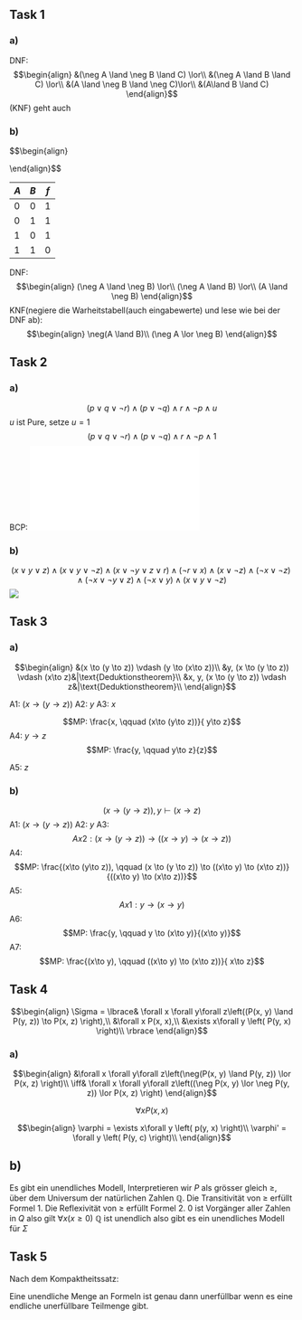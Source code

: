 
## Task 1

### a)
DNF:
$$\begin{align}
&(\neg A \land \neg B \land C) \lor\\
&(\neg A \land B \land C) \lor\\
&(A \land \neg B \land \neg C)\lor\\
&(A\land B \land C)
\end{align}$$
(KNF) geht auch

### b)

$$\begin{align}

\end{align}$$

| $A$ | $B$ | $f$ |
| ---- | ---- | ---- |
| $0$ | $0$ | $1$ |
| $0$ | $1$ | $1$ |
| $1$ | $0$ | $1$ |
| $1$ | $1$ | $0$ |
DNF:
$$\begin{align}
(\neg A \land \neg B) \lor\\
(\neg A \land B) \lor\\
(A \land \neg B)
\end{align}$$
KNF(negiere die Warheitstabell(auch eingabewerte) und lese wie bei der DNF ab):
$$\begin{align}
\neg(A \land B)\\
(\neg A \lor \neg B)
\end{align}$$

## Task 2

### a)
$$(p\lor q\lor \neg r) \land (p\lor \neg q) \land r\land \neg p \land u$$
$u$ ist Pure, setze $u=1$
$$(p\lor q\lor \neg r) \land (p\lor \neg q) \land r\land \neg p \land 1$$
BCP:
![](WS-2021-2022%20Preliminary%202024-01-24%2014.15.39.excalidraw.md)


### b)

$$
(x\lor y\lor z)\land(x\lor y\lor \neg z) \land(x\lor \neg y\lor z\lor r) \land (\neg r \lor x) \land (x\lor \neg z) \land (\neg x \lor \neg z) \land (\neg x\lor \neg y\lor z) \land (\neg x \lor y) \land (x\lor y\lor \neg z)$$
![](WS-2021-2022%20Preliminary%202024-01-24%2014.24.02.excalidraw)

## Task 3

### a)
$$\begin{align}
&(x \to (y \to z)) \vdash (y \to (x\to z))\\
&y, (x \to (y \to z)) \vdash (x\to z)&|\text{Deduktionstheorem}\\
&x, y, (x \to (y \to z)) \vdash z&|\text{Deduktionstheorem}\\
\end{align}$$

A1: $(x \to (y \to z))$
A2: $y$
A3: $x$

$$MP: \frac{x, \qquad (x\to (y\to z))}{ y\to z}$$
A4: $y\to z$
$$MP: \frac{y, \qquad y\to z}{z}$$

A5: $z$

### b)
$$(x\to (y\to z)), y \vdash (x\to z)$$
A1: $(x\to (y\to z))$
A2: $y$
A3:
$$Ax2: (x \to (y \to z)) \to ((x\to y) \to (x\to z))$$
A4: $$MP: \frac{(x\to (y\to z)), \qquad (x \to (y \to z)) \to ((x\to y) \to (x\to z))}{((x\to y) \to (x\to z))}$$
A5:
$$Ax1: y \to (x\to y)$$
A6: $$MP: \frac{y, \qquad y \to (x\to y)}{(x\to y)}$$
A7: $$MP: \frac{(x\to y), \qquad ((x\to y) \to (x\to z))}{ x\to z}$$

## Task 4

$$\begin{align}
\Sigma = \lbrace&
\forall x \forall y\forall z\left((P(x, y) \land P(y, z)) \to P(x, z) \right),\\
&\forall x P(x, x),\\
&\exists x\forall y \left( P(y, x) \right)\\
\rbrace
\end{align}$$

### a)
$$\begin{align}
&\forall x \forall y\forall z\left(\neg(P(x, y) \land P(y, z)) \lor P(x, z) \right)\\
\iff& \forall x \forall y\forall z\left((\neg P(x, y) \lor \neg P(y, z)) \lor P(x, z) \right)
\end{align}$$

$$\forall x P(x, x)$$

$$\begin{align}
\varphi = \exists x\forall y \left( p(y, x) \right)\\
\varphi' = \forall y \left( P(y, c) \right)\\
\end{align}$$

## b)

Es gibt ein unendliches Modell, Interpretieren wir $P$ als grösser gleich $\geq$, über dem Universum der natürlichen Zahlen $\mathbb Q$.
Die Transitivität von $\geq$ erfüllt Formel 1.
Die Reflexivität von $\geq$ erfüllt Formel 2. 
$0$ ist Vorgänger aller Zahlen in $Q$ also gilt $\forall x (x \geq 0)$ 
$\mathbb Q$ ist unendlich also gibt es ein unendliches Modell für $\Sigma$


## Task 5

Nach dem Kompaktheitssatz:

Eine unendliche Menge an Formeln ist genau dann unerfüllbar wenn es eine endliche unerfüllbare Teilmenge gibt.
